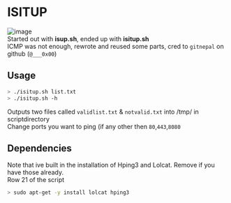 # ISITUP
![image](https://user-images.githubusercontent.com/8977898/156216699-d7334be0-f567-446f-b9be-c29870d63c27.png)<br>
Started out with **isup.sh**, ended up with **isitup.sh**<br>
ICMP was not enough, rewrote and reused some parts, cred to ```gitnepal``` on github (```@___0x00```)<br>

## Usage
```bash
> ./isitup.sh list.txt
> ./isitup.sh -h
```
Outputs two files called ```validlist.txt``` & ```notvalid.txt``` into /tmp/ in scriptdirectory<br>
Change ports you want to ping (if any other then ```80```,```443```,```8080```


## Dependencies
Note that ive built in the installation of Hping3 and Lolcat. Remove if you have those already.<br>
Row 21 of the script<br>
```bash
> sudo apt-get -y install lolcat hping3
```
